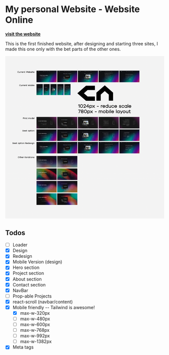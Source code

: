# My personal Website - Website Online

**[visit the website](https://adomaitisc.com)**

This is the first finished website, after designing and starting three sites, I made this one only with the bet parts of the other ones.

![Image of Hello page in the website.](https://raw.githubusercontent.com/adomaitisc/personal-website-v2/main/public/readme.png "o.o")

## Todos

- [ ] Loader
- [x] Design
- [x] Redesign
- [x] Mobile Version (design)
- [x] Hero section
- [x] Project section
- [x] About section
- [x] Contact section
- [x] NavBar
- [ ] Prop-able Projects
- [x] react-scroll (navbar/content)
- [x] Mobile friendly -- Tailwind is awesome!
  - [x] max-w-320px
  - [ ] max-w-480px
  - [ ] max-w-600px
  - [ ] max-w-768px
  - [ ] max-w-992px
  - [ ] max-w-1382px
- [x] Meta tags
